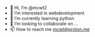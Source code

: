 - 👋 Hi, I’m @mcwt2
- 👀 I’m interested in webdevelopment
- 🌱 I’m currently learning python
- 💞️ I’m looking to collaborate on ...
- 📫 How to reach me mcwt@proton.me

<!---
mcwt2/mcwt2 is a ✨ special ✨ repository because its `README.md` (this file) appears on your GitHub profile.
You can click the Preview link to take a look at your changes.
--->

